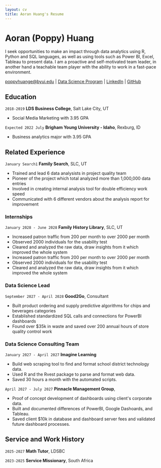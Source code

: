 ```yaml
---
layout: cv
title: Aoran Huang's Resume
---
```

# Aoran (Poppy) Huang

I seek opportunities to make an impact through data analytics using R, Python and SQL languages, as well as using tools such as Power BI, Excel, Tableau to present data. I am a proactive and self-motivated team leader, in another hand a teachable team player with the ability to work in a fast-pace environment.


<div id="webaddress">
<a href="datascience@byui.edu">poppyhuange@byui.edu</a>
| <a href="https://byuidatascience.github.io/development.html">Data Science Program</a>
| <a href="https://www.linkedin.com/in/aoran-poppy-huang-663284157/">LinkedIn</a>
| <a href="https://github.com/byuids-resumes">GitHub</a>
</div>

<!-- https://www.monique.tech/the-art-of-markdown -->

## Education

`2018-2019`
__LDS Business College__, Salt Lake City, UT

- Social Media Marketing with 3.95 GPA

`Expected 2022 July`
__Brigham Young University - Idaho__, Rexburg, ID

- Business analytics major with 3.95 GPA


## Related Experience
`January Search1`
__Family Search__, SLC, UT					 										
-	Trained and lead 6 data analysists in project quality team
-	Pioneer of the project which total analyzed more than 1,000,000 data entries
-	Involved in creating internal analysis tool for double efficiency work speed
-	Communicated with 6 different vendors about the analysis report for improvement

### Internships

`January 2028 - June 2028`
__Family History Library__, SLC, UT

-	Increased patron traffic from 200 per month to over 2000 per month
-	Observed 2000 individuals for the usability test
-	Cleared and analyzed the raw data, draw insights from it which improved the whole system
-	Increased patron traffic from 200 per month to over 2000 per month
-	Observed 2000 individuals for the usability test
-	Cleared and analyzed the raw data, draw insights from it which improved the whole system


### Data Science Lead

`September 2027 - April 2028`
__Good2Go__, Consultant

- Built product ordering and supply predictive algorithms for chips and beverages categories
- Established standardized SQL calls and connections for PowerBI dashboards
- Found over $35k in waste and saved over 200 annual hours of store quality control work 

### Data Science Consulting Team

`January 2027 - April 2027`
__Imagine Learning__

- Build web scraping tool to find and format school district technology data.
- Used R and the Rvest package to parse and format web data.
- Saved 30 hours a month with the automated scripts.

`April 2027 - July 2027`
__Pinnacle Management Group__, 

- Proof of concept development of dashboards using client's corporate data.
- Built and documented differences of PowerBI, Google Dashoards, and Tableau.
- Saved client $10k in database and dashboard server fees and validated future dashboard processes.


## Service and Work History

`2025-2027`
__Math Tutor__, LDSBC


`2023-2025`
__Service Missionary__, South Africa



<!-- ### Footer

Last updated: May 2013 -->


